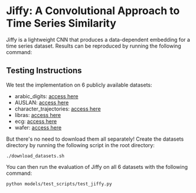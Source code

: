 # Jiffy: A Convolutional Approach to Time Series Similarity

Jiffy is a lightweight CNN that produces a data-dependent embedding for a time series dataset. Results can be reproduced by running the following command: 

## Testing Instructions

We test the implementation on 6 publicly available datasets: 
* arabic_digits:  [access here](http://archive.ics.uci.edu/ml/machine-learning-databases/00195/)
* AUSLAN:         [access here](https://archive.ics.uci.edu/ml/machine-learning-databases/auslan2-mld/auslan.data.html)
* character_trajectories: [access here](https://archive.ics.uci.edu/ml/datasets/Character+Trajectories)
* libras: [access here](https://archive.ics.uci.edu/ml/datasets/Libras+Movement)
* ecg: [access here](http://www.cs.cmu.edu/~bobski/data/data.html)
* wafer: [access here](http://www.cs.cmu.edu/~bobski/data/data.html)



But there's no need to download them all separately! Create the datasets directory by running the following script in the root directory:

```
./download_datasets.sh
```

You can then run the evaluation of Jiffy on all 6 datasets with the following command:

```
python models/test_scripts/test_jiffy.py
```

